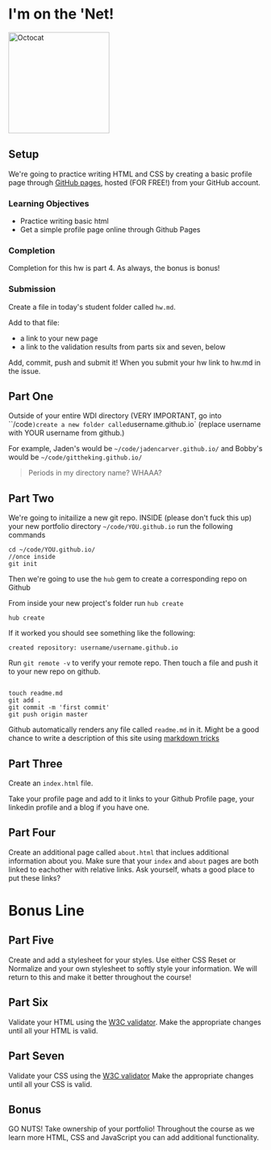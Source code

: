 # I'm on the 'Net!

<img alt="Octocat" src="https://octodex.github.com/images/total-eclipse-of-the-octocat.jpg" height="200">

## Setup

We're going to practice writing HTML and CSS by creating a basic profile page through
[GitHub pages](https://pages.github.com/), hosted (FOR FREE!) from your GitHub
account.

### Learning Objectives

- Practice writing basic html
- Get a simple profile page online through Github Pages

### Completion

Completion for this hw is part 4. As always, the bonus is bonus!

### Submission

Create a file in today's student folder called `hw.md`.

Add to that file:
  - a link to your new page
  - a link to the validation results from parts six and seven, below

Add, commit, push and submit it! When you submit your hw link to hw.md in the issue.

## Part One

Outside of your entire WDI directory (VERY IMPORTANT, go into ``/code` )create a new folder called `username.github.io`
(replace username with YOUR username from github.)

For example, Jaden's would be `~/code/jadencarver.github.io/` and Bobby's would be
`~/code/gittheking.github.io/`

> Periods in my directory name? WHAAA?

## Part Two
We're going to initailize a new git repo. INSIDE (please don't fuck this up) your new portfolio directory `~/code/YOU.github.io`
run the following commands

```
cd ~/code/YOU.github.io/
//once inside
git init

```

Then we're going to use the `hub` gem to create a corresponding repo on Github

From inside your new project's folder run `hub create`

```
hub create
```

If it worked you should see something like the following:

```
created repository: username/username.github.io
```

Run `git remote -v` to verify your remote repo. Then touch a file and push it
to your new repo on github.

```

touch readme.md
git add .
git commit -m 'first commit'
git push origin master

```

Github automatically renders any file called `readme.md` in it. Might be a good chance to write a description of this site using [markdown tricks](http://daringfireball.net/projects/markdown/syntax)


## Part Three

Create an `index.html` file.

Take your profile page and add to it links to your Github Profile page, your
linkedin profile and a blog if you have one.

## Part Four

Create an additional page called `about.html` that inclues additional
information about you. Make sure that your `index` and `about` pages are both
linked to eachother with relative links. Ask yourself, whats a good place to put these links?

# Bonus Line

## Part Five

Create and add a stylesheet for your styles. Use either CSS Reset or Normalize and your own stylesheet to softly style your information. We will return to this and make it better throughout the course!

## Part Six

Validate your HTML using the [W3C validator](http://validator.w3.org/).
Make the appropriate changes until all your HTML is valid.

## Part Seven

Validate your CSS using the [W3C validator](http://jigsaw.w3.org/css-validator/)
Make the appropriate changes until all your CSS is valid.

## Bonus

GO NUTS! Take ownership of your portfolio! Throughout the course as we learn more HTML, CSS and JavaScript you can add additional functionality.
